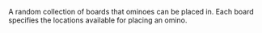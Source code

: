 A random collection of boards that ominoes can be placed in.  Each board
specifies the locations available for placing an omino.
